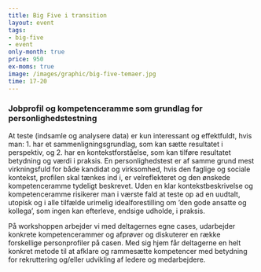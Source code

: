 ```yaml
---
title: Big Five i transition
layout: event
tags:
- big-five
- event
only-month: true
price: 950
ex-moms: true
image: /images/graphic/big-five-temaer.jpg
time: 17-20
---
```


### Jobprofil og kompetenceramme som grundlag for personlighedstestning
At teste (indsamle og analysere data) er kun interessant og effektfuldt, hvis man: 1. har et sammenligningsgrundlag, som kan sætte resultatet i perspektiv, og 2. har en kontekstforståelse, som kan tilføre resultatet betydning og værdi i praksis. En personlighedstest er af samme grund mest virkningsfuld for både kandidat og virksomhed, hvis den faglige og sociale kontekst, profilen skal tænkes ind i, er velreflekteret og den ønskede kompetenceramme tydeligt beskrevet. Uden en klar kontekstbeskrivelse og kompetenceramme risikerer man i værste fald at teste op ad en uudtalt, utopisk og i alle tilfælde urimelig idealforestilling om ’den gode ansatte og kollega’, som ingen kan efterleve, endsige udholde, i praksis.

På workshoppen arbejder vi med deltagernes egne cases, udarbejder konkrete kompetencerammer og afprøver og diskuterer en række forskellige personprofiler på casen. Med sig hjem får deltagerne en helt konkret metode til at afklare og rammesætte kompetencer med betydning for rekruttering og/eller udvikling af ledere og medarbejdere.